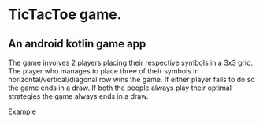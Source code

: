 # TicTacToe game.

## An android kotlin game app

The game involves 2 players placing their respective symbols in a 3x3 grid.
The player who manages to place three of their symbols in horizontal/vertical/diagonal 
row wins the game. If either player fails to do so the game ends in a draw. 
If both the people always play their optimal strategies the game always ends in a draw.


[Example](example.gif)